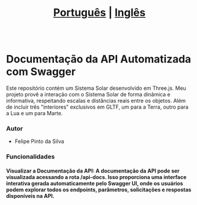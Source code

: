 # <div align="center"><a href="/README.md">Português</a> | <a href="/README_EN.md">Inglês</a></div>
<br><br>
# Documentação da API Automatizada com Swagger
Este repositório contém um Sistema Solar desenvolvido em Three.js. Meu projeto provê a interação com o Sistema Solar de forma dinâmica e informativa, respeitando escalas e distâncias reais entre os objetos. Além de incluir três "interiores" exclusivos em GLTF, um para a Terra, outro para a Lua e um para Marte.

### Autor
* Felipe Pinto da Silva

### Funcionalidades
#### Visualizar a Documentação da API: A documentação da API pode ser visualizada acessando a rota /api-docs. Isso proporciona uma interface interativa gerada automaticamente pelo Swagger UI, onde os usuários podem explorar todos os endpoints, parâmetros, solicitações e respostas disponíveis na API.
